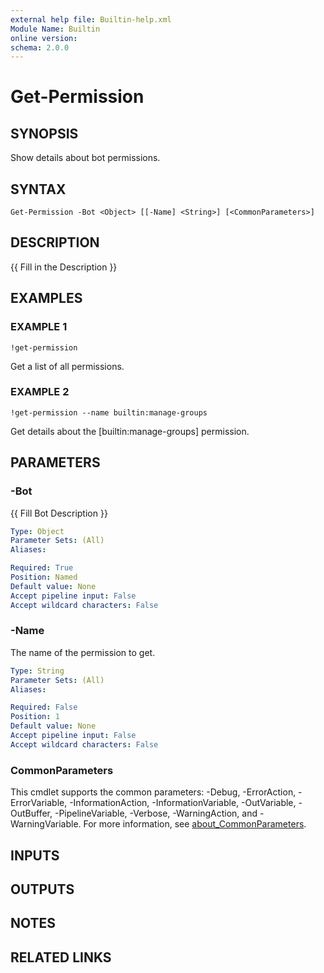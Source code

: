 ```yaml
---
external help file: Builtin-help.xml
Module Name: Builtin
online version:
schema: 2.0.0
---
```


# Get-Permission

## SYNOPSIS
Show details about bot permissions.

## SYNTAX

```
Get-Permission -Bot <Object> [[-Name] <String>] [<CommonParameters>]
```

## DESCRIPTION
{{ Fill in the Description }}

## EXAMPLES

### EXAMPLE 1
```
!get-permission
```

Get a list of all permissions.

### EXAMPLE 2
```
!get-permission --name builtin:manage-groups
```

Get details about the \[builtin:manage-groups\] permission.

## PARAMETERS

### -Bot
{{ Fill Bot Description }}

```yaml
Type: Object
Parameter Sets: (All)
Aliases:

Required: True
Position: Named
Default value: None
Accept pipeline input: False
Accept wildcard characters: False
```

### -Name
The name of the permission to get.

```yaml
Type: String
Parameter Sets: (All)
Aliases:

Required: False
Position: 1
Default value: None
Accept pipeline input: False
Accept wildcard characters: False
```

### CommonParameters
This cmdlet supports the common parameters: -Debug, -ErrorAction, -ErrorVariable, -InformationAction, -InformationVariable, -OutVariable, -OutBuffer, -PipelineVariable, -Verbose, -WarningAction, and -WarningVariable. For more information, see [about_CommonParameters](http://go.microsoft.com/fwlink/?LinkID=113216).

## INPUTS

## OUTPUTS

## NOTES

## RELATED LINKS
